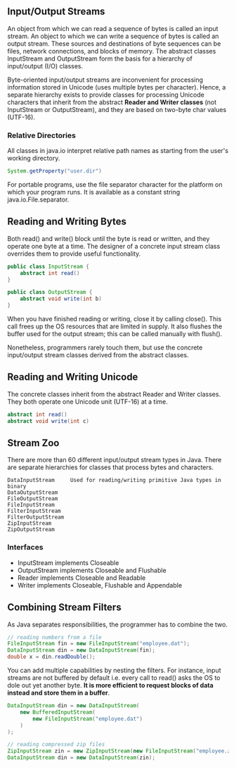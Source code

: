 ## Input/Output Streams

An object from which we can read a sequence of bytes is called an input stream. An object to which we can write a sequence of bytes is called an output stream. These sources and destinations of byte sequences can be files, network connections, and blocks of memory. The abstract classes InputStream and OutputStream form the basis for a hierarchy of input/output (I/O) classes.

Byte-oriented input/output streams are inconvenient for processing information stored in Unicode (uses multiple bytes per character). Hence, a separate hierarchy exists to provide classes for processing Unicode characters that inherit from the abstract **Reader and Writer classes** (not InputStream or OutputStream), and they are based on two-byte char values (UTF-16).

### Relative Directories

All classes in java.io interpret relative path names as starting from the user's working directory.

```java
System.getProperty("user.dir")
```

For portable programs, use the file separator character for the platform on which your program runs. It is available as a constant string java.io.File.separator.

## Reading and Writing Bytes

Both read() and write() block until the byte is read or written, and they operate one byte at a time. The designer of a concrete input stream class overrides them to provide useful functionality.

```java
public class InputStream {
    abstract int read()
}

public class OutputStream {
    abstract void write(int b)
}
```

When you have finished reading or writing, close it by calling close(). This call frees up the OS resources that are limited in supply. It also flushes the buffer used for the output stream; this can be called manually with flush().

Nonetheless, programmers rarely touch them, but use the concrete input/output stream classes derived from the abstract classes.

## Reading and Writing Unicode

The concrete classes inherit from the abstract Reader and Writer classes. They both operate one Unicode unit (UTF-16) at a time.

```java
abstract int read()
abstract void write(int c)
```

## Stream Zoo

There are more than 60 different input/output stream types in Java. There are separate hierarchies for classes that process bytes and characters.

```
DataInputStream     Used for reading/writing primitive Java types in binary
DataOutputStream
FileOutputStream
FileInputStream
FilterInputStream
FilterOutputStream
ZipInputStream
ZipOutputStream
```

### Interfaces

- InputStream implements Closeable
- OutputStream implements Closeable and Flushable
- Reader implements Closeable and Readable
- Writer implements Closeable, Flushable and Appendable

## Combining Stream Filters

As Java separates responsibilities, the programmer has to combine the two.

```java
// reading numbers from a file
FileInputStream fin = new FileInputStream("employee.dat");
DataInputStream din = new DataInputStream(fin);
double x = din.readDouble();
```

You can add multiple capabilities by nesting the filters. For instance, input streams are not buffered by default i.e. every call to read() asks the OS to dole out yet another byte. **It is more efficient to request blocks of data instead and store them in a buffer**.

```java
DataInputStream din = new DataInputStream(
    new BufferedInputStream(
        new FileInputStream("employee.dat")
    )
);
```

```java
// reading compressed zip files
ZipInputStream zin = new ZipInputStream(new FileInputStream("employee.zip"));
DataInputStream din = new DataInputStream(zin);
```
